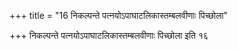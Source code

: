 +++
title = "16 निकल्पन्ते पत्नयोऽपाघाटलिकास्तम्बलवीणाः पिच्छोला"

+++
निकल्पन्ते पत्नयोऽपाघाटलिकास्तम्बलवीणाः पिच्छोला इति १६